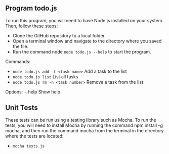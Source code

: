 ## Program todo.js

To run this program, you will need to have Node.js installed on your system. Then, follow these steps:

- Clone the GitHub repository to a local folder.
- Open a terminal window and navigate to the directory where you saved the file.
- Run the command node `node todo.js --help` to start the program.

Commands:
- `node todo.js add -t <task name>`  Add a task to the list
- `node todo.js list`  List all tasks
- `node todo.js rm -n <task number>`  Remove a task from the list

Options:
--help     Show help

## Unit Tests

These tests can be run using a testing library such as Mocha. To run the tests, you will need to install Mocha by running the command npm install -g mocha, and then run the command mocha from the terminal in the directory where the tests are located:
- `mocha tests.js`
